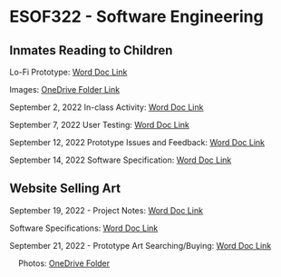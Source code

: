 # ESOF322 - Software Engineering

## Inmates Reading to Children

Lo-Fi Prototype:
[Word Doc Link](https://montanatech-my.sharepoint.com/:w:/g/personal/wfranzen_mtech_edu/EestylKVv4RGhaC_2kUzOYIBU-CSrv1XOUH8ljxJrU9H9g?e=kZzux4)

Images:
[OneDrive Folder Link](https://montanatech-my.sharepoint.com/:f:/g/personal/waugustine_mtech_edu/EjvJlMcwyW5HsBeOGBhrRYwBAXwWgimmbkUt5-_1gH-qvQ?e=fsMg4w)

September 2, 2022 In-class Activity:
[Word Doc Link](https://montanatech-my.sharepoint.com/:w:/g/personal/waugustine_mtech_edu/EepUVTxSwOJBq4kVfXJKVbcBTK7hTl7tJpdukmkgpqVOnw?e=6JL9xM)

September 7, 2022 User Testing:
[Word Doc Link](https://montanatech-my.sharepoint.com/:w:/g/personal/waugustine_mtech_edu/EYQx9095F3BAlezO61IOOnIBhirwCMokMgiic14m3nv5fA?e=iIsPf0)

September 12, 2022 Prototype Issues and Feedback:
[Word Doc Link](https://montanatech-my.sharepoint.com/:w:/g/personal/waugustine_mtech_edu/ET7O26C2NT9Kov51fXzyn3YB8hAUyGwvGPR2zuwvvSXm8A?e=IioJLy)

September 14, 2022 Software Specification:
[Word Doc Link](https://montanatech-my.sharepoint.com/:w:/g/personal/waugustine_mtech_edu/ESNdhQ5pM_tOmWcBIkgvuPMBEWXNQ4l8LNPNDZj-Cyaryg?e=raK1dz)

## Website Selling Art

September 19, 2022 - Project Notes:
[Word Doc Link](https://montanatech-my.sharepoint.com/:w:/g/personal/waugustine_mtech_edu/ERwEeo4Uv_pPlKjVuE4yprkB6T8hb-VNBRJbg0qr54vSJQ?e=QcxUFQ)

Software Specifications:
[Word Doc Link](https://montanatech-my.sharepoint.com/:w:/g/personal/waugustine_mtech_edu/EQDQ4Vky0KZJiolkAIEhJHwB4yP5x1W7WO7CFK18shGDAw?e=oZlw6C)

September 21, 2022 - Prototype Art Searching/Buying:
[Word Doc Link](https://montanatech-my.sharepoint.com/:w:/g/personal/waugustine_mtech_edu/ER2rfLO_gURNtTtG_rs4pCMBzkzFRIEtKHDQ1V7PhALa8g?e=j6cOHZ)

&nbsp; &nbsp; Photos: [OneDrive Folder](https://montanatech-my.sharepoint.com/:f:/g/personal/waugustine_mtech_edu/EkrA3sJ6r-RNh7ix0k_uL2QBIim5_HHlknh5i1znLVpzRw?e=UVmWde)

